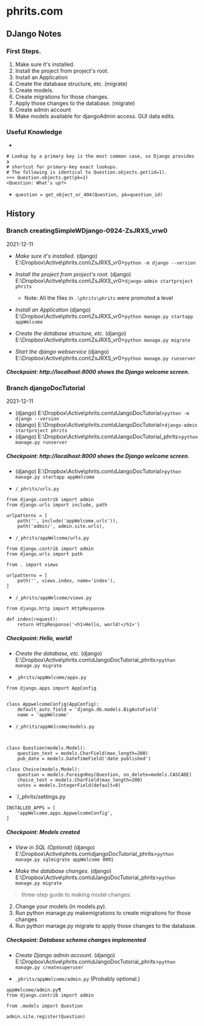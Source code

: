 # phrits.com

## DJango Notes

### First Steps.

1. Make sure it's installed.
1. Install the project from project's root.
1. Install an Application
1. Create the database structure, etc. (migrate)
1. Create models.
1. Create migrations for those changes.
1. Apply those changes to the database. (migrate)
1. Create admin account
1. Make models available for djangoAdmin access. GUI data edits.

### Useful Knowledge

- 
```
# Lookup by a primary key is the most common case, so Django provides a
# shortcut for primary-key exact lookups.
# The following is identical to Question.objects.get(id=1).
>>> Question.objects.get(pk=1)
<Question: What's up?>
```

- `question = get_object_or_404(Question, pk=question_id)`

## History

### Branch creatingSimpleWDjango-0924-ZsJRXS_vrw0 

2021-12-11

- *Make sure it's installed.*
(django) E:\Dropbox\Active\phrits.com\ZsJRXS_vr0>`python -m django --version`

- *Install the project from project's root.*
(django) E:\Dropbox\Active\phrits.com\ZsJRXS_vr0>`django-admin startproject phrits`
    - Note: All the files in `.\phrits\phrits` were promoted a level

- *Install an Application*
(django) E:\Dropbox\Active\phrits.com\ZsJRXS_vr0>`python manage.py startapp appWelcome`

- *Create the database structure, etc.*
(django) E:\Dropbox\Active\phrits.com\ZsJRXS_vr0>`python manage.py migrate`

- *Start the django webservice*
(django) E:\Dropbox\Active\phrits.com\ZsJRXS_vr0>`python manage.py runserver`

##### Checkpoint: http://localhost:8000 shows the Django welcome screen.

### Branch djangoDocTutorial

2021-12-11

- (django) E:\Dropbox\Active\phrits.com\dJangoDocTutorial>`python -m django --version`
- (django) E:\Dropbox\Active\phrits.com\dJangoDocTutorial>`django-admin startproject phrits`
- (django) E:\Dropbox\Active\phrits.com\dJangoDocTutorial\_phrits>`python manage.py runserver`

##### Checkpoint: http://localhost:8000 shows the Django welcome screen.

- (django) E:\Dropbox\Active\phrits.com\dJangoDocTutorial>`python manage.py startapp appWelcome`

- `/_phrits/urls.py`
```
from django.contrib import admin
from django.urls import include, path

urlpatterns = [
    path('', include('appWelcome.urls')),
    path('admin/', admin.site.urls),
```

- `/_phrits/appWelcome/urls.py`
```
from django.contrib import admin
from django.urls import path

from . import views

urlpatterns = [
    path('', views.index, name='index'),
]
```

- `/_phrits/appWelcome/views.py`
```
from django.http import HttpResponse

def index(request):
    return HttpResponse('<h1>Hello, world!</h1>')
```

##### Checkpoint: Hello, world!


- *Create the database, etc.* (django) E:\Dropbox\Active\phrits.com\dJangoDocTutorial\_phrits>`python manage.py migrate`

- `_phrits/appWelcome/apps.py`
```
from django.apps import AppConfig


class AppwelcomeConfig(AppConfig):
    default_auto_field = 'django.db.models.BigAutoField'
    name = 'appWelcome'
```

- `/_phrits/appWelcome/models.py`
```from django.db import models


class Question(models.Model):
    question_text = models.CharField(max_length=200)
    pub_date = models.DateTimeField('date published')

class Choice(models.Model):
    question = models.ForeignKey(Question, on_delete=models.CASCADE)
    choice_text = models.CharField(max_length=200)
    votes = models.IntegerField(default=0)
```
- `/_phrits/settings.py
```
INSTALLED_APPS = [
    'appWelcome.apps.AppwelcomeConfig',
]
```

##### Checkpoint: Models created

- *View in SQL (Optional)* (django) E:\Dropbox\Active\phrits.com\djangoDocTutorial\_phrits>`python manage.py sqlmigrate appWelcome 0001`

- *Make the database changes.* (django) E:\Dropbox\Active\phrits.com\dJangoDocTutorial\_phrits>`python manage.py migrate`

> three-step guide to making model changes:
2. Change your models (in models.py).
2. Run python manage.py makemigrations to create migrations for those changes
2. Run python manage.py migrate to apply those changes to the database.

##### Checkpoint: Database schema changes implemented

- *Create Django admin account.* (django) E:\Dropbox\Active\phrits.com\dJangoDocTutorial\_phrits>`python manage.py createsuperuser`

- `_phrits/appWelcome/admin.py` (Probably optional.)
```
appWelcome/admin.py¶
from django.contrib import admin

from .models import Question

admin.site.register(Question)
```
